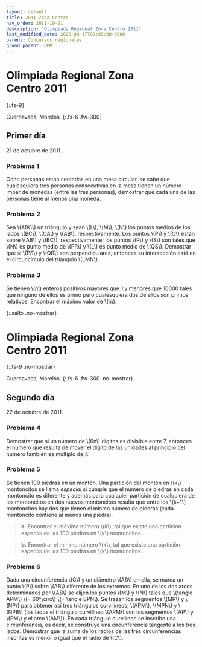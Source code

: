```yaml
---
layout: default
title: 2011 Zona Centro
nav_order: 2011-10-21
description: "Olimpiada Regional Zona Centro 2011"
last_modified_date: 2020-08-17T09:00:00+0000
parent: Concursos regionales
grand_parent: OMM
---
```


<link rel="stylesheet" href="{{ '/assets/css/just-the-docs-degVerde.css' | absolute_url }}">
<script>
    jtd.setTheme('degVerde');
</script>

# Olimpiada Regional Zona Centro&nbsp;<span class="deg-sitio deg-sitio-texto">2011</span>
{:.fs-9}

Cuernavaca, Morelos.
{:.fs-6 .fw-300}

## <span class="deg-sitio deg-sitio-texto">Primer día</span>
21 de octubre de 2011.

### Problema&nbsp;<span class="deg-sitio deg-sitio-texto">1</span>

Ocho personas están sentadas en una mesa circular, se sabe que cualesquiera tres personas consecutivas en la mesa tienen un número impar de monedas (entre las tres personas), demostrar que cada una de las personas tiene al menos una moneda.

### Problema&nbsp;<span class="deg-sitio deg-sitio-texto">2</span>

Sea \\(ABC\\) un triángulo y sean \\(L\\), \\(M\\), \\(N\\) los puntos medios de los lados \\(BC\\), \\(CA\\) y \\(AB\\), respectivamente. Los puntos \\(P\\) y \\(Q\\) están sobre \\(AB\\) y \\(BC\\), respectivamente; los puntos \\(R\\) y \\(S\\) son tales que \\(N\\) es punto medio de \\(PR\\) y \\(L\\) es punto medio de \\(QS\\). Demostrar que si \\(PS\\) y \\(QR\\) son perpendiculares, entonces su intersección está en el circuncírculo del triángulo \\(LMN\\).

### Problema&nbsp;<span class="deg-sitio deg-sitio-texto">3</span>

Se tienen \\(n\\) enteros positivos mayores que 1 y menores que 10000 tales que ninguno de ellos es primo pero cualesquiera dos de ellos son primos relativos. Encontrar el máximo valor de \\(n\\).


<div></div>
{:.salto .no-mostrar}

# Olimpiada Regional Zona Centro&nbsp;<span class="deg-sitio deg-sitio-texto">2011</span>
{:.fs-9 .no-mostrar}

Cuernavaca, Morelos.
{:.fs-6 .fw-300 .no-mostrar}

## <span class="deg-sitio deg-sitio-texto">Segundo día</span>
22 de octubre de 2011.

### Problema&nbsp;<span class="deg-sitio deg-sitio-texto">4</span>

Demostrar que si un número de \\(6n\\) dígitos es divisible entre 7, entonces el número que resulta de mover el dígito de las unidades al principio del número también es múltiplo de 7.

### Problema&nbsp;<span class="deg-sitio deg-sitio-texto">5</span>

Se tienen 100 piedras en un montón. Una partición del montón en \\(k\\) montoncitos se llama *especial* si cumple que el número de piedras en cada montoncito es diferente y además para cualquier partición de cualquiera de los montoncitos en dos nuevos montoncitos resulta que entre los \\(k+1\\) montoncitos hay dos que tienen el mismo número de piedras (cada montoncito contiene al menos una piedra).

>**a.** Encontrar el máximo número \\(k\\), tal que existe una partición *especial* de las 100 piedras en \\(k\\) montoncitos.

>**b.** Encontrar el mínimo número \\(k\\), tal que existe una partición *especial* de las 100 piedras en \\(k\\) montoncitos.

### Problema&nbsp;<span class="deg-sitio deg-sitio-texto">6</span>

Dada una circunferencia \\(C\\) y un diámetro \\(AB\\) en ella, se marca un punto \\(P\\) sobre \\(AB\\) diferente de los extremos. En uno de los dos arcos determinados por \\(AB\\) se elijen los puntos \\(M\\) y \\(N\\) tales que \\(\angle APM\\) \\(= 60^\circ\\) \\(= \angle BPN\\). Se trazan los segmentos \\(MP\\) y \\(NP\\) para obtener así tres triángulos curvilíneos; \\(APM\\), \\(MPN\\) y \\(NPB\\) (los lados el triángulo curvilíneo \\(APM\\) son los segmentos \\(AP\\) y \\(PM\\) y el arco \\(AM\\)). En cada triángulo curvilíneo se inscribe una circunferencia, es decir, se construye una circunferencia tangente a los tres lados. Demostrar que la suma de los radios de las tres circunferencias inscritas es menor o igual que el radio de \\(C\\).
